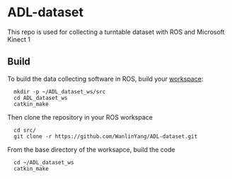 # ADL-dataset

This repo is used for collecting a turntable dataset with ROS and Microsoft Kinect 1

## Build

To build the data collecting software in ROS, build your [workspace](http://wiki.ros.org/ROS/Tutorials/InstallingandConfiguringROSEnvironment):
```Shell
  mkdir -p ~/ADL_dataset_ws/src
  cd ADL_dataset_ws
  catkin_make
  ```
Then clone the repository in your ROS workspace
```Shell
  cd src/
  git clone -r https://github.com/WanlinYang/ADL-dataset.git
  ```
From the base directory of the worksapce, build the code
```Shell
  cd ~/ADL_dataset_ws
  catkin_make
  ```
